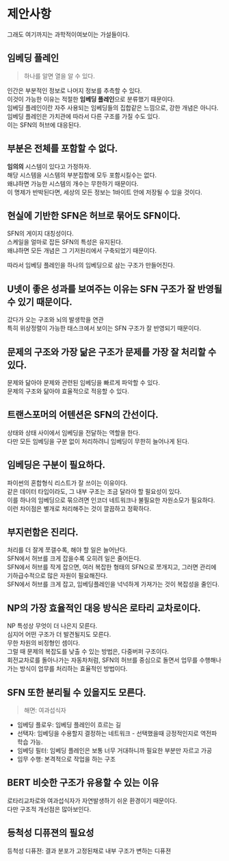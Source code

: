 # 제안사항
그래도 여기까지는 과학적이여보이는 가설들이다.

## 임베딩 플레인

> 하나를 알면 열을 알 수 있다.

인간은 부분적인 정보로 나머지 정보를 추측할 수 있다.  
이것이 가능한 이유는 적절한 **임베딩 플레인**으로 분류했기 때문이다.  
임베딩 플레인이란 자주 사용되는 임베딩들의 집합같은 느낌으로, 강한 개념은 아니다.  
임베딩 플레인은 가치관에 따라서 다른 구조를 가질 수도 있다.  
이는 SFN의 허브에 대응된다.

## 부분은 전체를 포함할 수 없다.
**임의의** 시스템이 있다고 가정하자.  
해당 시스템을 시스템의 부분집합에 모두 포함시킬수는 없다.  
왜냐하면 가능한 시스템의 개수는 무한하기 때문이다.  
이 명제가 반박된다면, 세상의 모든 정보는 1바이트 안에 저장될 수 있을 것이다.  

## 현실에 기반한 SFN은 허브로 묶어도 SFN이다.
SFN의 게이지 대칭성이다.  
스케일을 얼마로 잡든 SFN의 특성은 유지된다.  
왜냐하면 모든 개념은 그 기저원리에서 구축되었기 때문이다.  

따라서 임베딩 플레인을 하나의 임베딩으로 삼는 구조가 만들어진다.

## U넷이 좋은 성과를 보여주는 이유는 SFN 구조가 잘 반영될 수 있기 때문이다.
갔다가 오는 구조와 뇌의 발생학을 연관  
특히 위상정렬이 가능한 태스크에서 보이는 SFN 구조가 잘 반영되기 때문이다.

## 문제의 구조와 가장 닮은 구조가 문제를 가장 잘 처리할 수 있다.
문제와 닮아야 문제와 관련된 임베딩을 빠르게 파악할 수 있다.  
문제의 구조와 닮아야 효율적으로 적응할 수 있다.  

## 트랜스포머의 어텐션은 SFN의 간선이다.
상태와 상태 사이에서 임베딩을 전달하는 역할을 한다.  
다만 모든 임베딩을 구분 없이 처리하려니 임베딩이 무한히 늘어나게 된다.

## 임베딩은 구분이 필요하다.  
파이썬의 혼합형식 리스트가 잘 쓰이는 이유이다.  
같은 데이터 타입이라도, 그 내부 구조는 조금 달라야 할 필요성이 있다.  
이를 하나의 임베딩으로 묶으려면 인코더 네트워크나 불필요한 자원소모가 필요하다.  
이런 차이점은 별개로 처리해주는 것이 깔끔하고 정확하다.  

## 부지런함은 진리다.
처리를 더 잘게 쪼갤수록, 해야 할 일은 늘어난다.  
SFN에서 허브를 크게 잡을수록 오히려 일은 줄어든다.  
SFN에서 허브를 작게 잡으면, 여러 복잡한 형태의 SFN으로 쪼개지고, 그러면 관리에 기하급수적으로 많은 자원이 필요해진다.  
SFN에서 허브를 크게 잡고, 임베딩플레인을 넉넉하게 가져가는 것이 복잡성을 줄인다.

## NP의 가장 효율적인 대응 방식은 로타리 교차로이다.
NP 특성상 무엇이 더 나은지 모른다.  
심지어 어떤 구조가 더 발견될지도 모른다.  
무한 차원의 비정형인 셈이다.  
그럴 때 문제의 복잡도를 낮출 수 있는 방법은, 다중버퍼 구조이다.  
회전교차로를 돌아나가는 자동차처럼, SFN의 허브를 중심으로 돌면서 업무를 수행해나가는 방식이 업무를 처리하는 효율적인 방법이다.

## SFN 또한 분리될 수 있을지도 모른다.
> 해면: 여과섭식자

- 임베딩 플로우: 임베딩 플레인이 흐르는 길
- 선택자: 임베딩을 수용할지 결정하는 네트워크 - 선택했을때 긍정적인지로 역전파 학습 가능.
- 임베딩 필터: 임베딩 플레인은 보통 너무 거대하니까 필요한 부분만 자르고 가공
- 임무 수행: 본격적으로 작업을 하는 구조

## BERT 비슷한 구조가 유용할 수 있는 이유
로타리교차로와 여과섭식자가 자연발생하기 쉬운 환경이기 때문이다.  
다만 구조적 개선점은 많아보인다.  

## 등척성 디퓨젼의 필요성
등척성 디퓨젼: 결과 분포가 고정된채로 내부 구조가 변하는 디퓨젼

